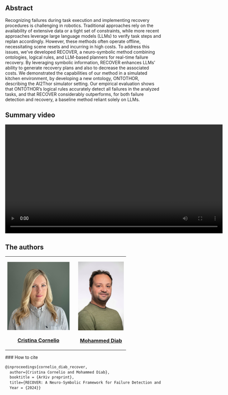 
## Abstract

Recognizing failures during task execution and implementing recovery procedures is challenging in robotics. 
Traditional approaches rely on the availability of extensive data or a tight set of constraints, while more recent approaches leverage large language models (LLMs) to verify task steps and replan accordingly. 
However, these methods often operate offline, necessitating scene resets and incurring in high costs. 
To address this issues, we've developed RECOVER, a neuro-symbolic method combining ontologies, logical rules, and LLM-based planners for real-time failure recovery. 
By leveraging symbolic information, RECOVER enhances LLMs' ability to generate recovery plans and also to decrease the associated costs. 
We demonstrated the capabilities of our method in a simulated kitchen environment, by developing a new ontology, ONTOTHOR, describing the AI2Thor simulator setting. 
Our empirical evaluation shows that ONTOTHOR’s logical rules accurately detect all failures in the analyzed tasks, and that RECOVER considerably outperforms, for both failure detection and recovery, a baseline method reliant solely on LLMs.


## Summary video

<p align="center">
  <video width=700 controls>
    <source src="RECOVER-full_video_with_audio.mp4" type="video/mp4">
  </video>
</p>


## The authors
<p align="left">
<table>

   <tr>
      <td>
            <p align="center"> <img align="center" width="200" src="figures/CC.JPEG" alt="Cristina Cornelio"/> </p> 
            <h3 align="center" > <a href="https://corneliocristina.github.io"> Cristina Cornelio </a> </h3>
      </td>
      <td>   </td>
      <td> 
            <p align="center">  <img align="center" width="147" src="figures/MD.jpg" alt="Mohammed Diab"/></p> 
            <h3 align="center"> <a href="https://mdiabphd.wixsite.com/mdiab"> Mohammed Diab </a> </h3>
      </td>
   </tr>
</table>
</p> 
### How to cite

```latex
@inproceedings{cornelio_diab_recover,
  author={Cristina Cornelio and Mohammed Diab},
  booktitle = {ArXiv preprint},
  title={RECOVER: A Neuro-Symbolic Framework for Failure Detection and Recovery},
  Year = {2024}}
```
